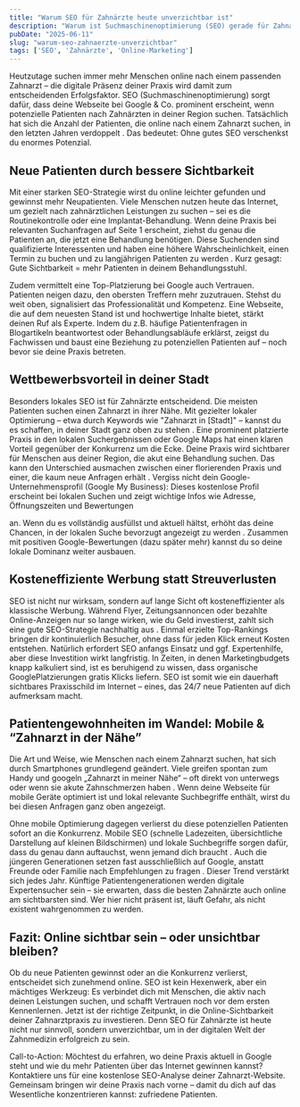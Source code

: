 ```yaml
---
title: "Warum SEO für Zahnärzte heute unverzichtbar ist"
description: "Warum ist Suchmaschinenoptimierung (SEO) gerade für Zahnarztpraxen heute so wichtig? In diesem Beitrag erfährst du, wie SEO deiner Praxis zu mehr Sichtbarkeit, neuen Patienten und langfristigem Erfolg verhilft – und warum eine gute Google-Platzierung inzwischen unverzichtbar ist."
pubDate: "2025-06-11"
slug: "warum-seo-zahnaerzte-unverzichtbar"
tags: ['SEO', 'Zahnärzte', 'Online-Marketing']
---
```


Heutzutage suchen immer mehr Menschen online nach einem passenden Zahnarzt – die digitale
Präsenz deiner Praxis wird damit zum entscheidenden Erfolgsfaktor. SEO
(Suchmaschinenoptimierung) sorgt dafür, dass deine Webseite bei Google & Co. prominent erscheint,
wenn potenzielle Patienten nach Zahnärzten in deiner Region suchen. Tatsächlich hat sich die Anzahl
der Patienten, die online nach einem Zahnarzt suchen, in den letzten Jahren verdoppelt . Das
bedeutet: Ohne gutes SEO verschenkst du enormes Potenzial. 

## Neue Patienten durch bessere Sichtbarkeit

Mit einer starken SEO-Strategie wirst du online leichter gefunden und gewinnst mehr Neupatienten.
Viele Menschen nutzen heute das Internet, um gezielt nach zahnärztlichen Leistungen zu suchen – sei
es die Routinekontrolle oder eine Implantat-Behandlung. Wenn deine Praxis bei relevanten Suchanfragen
auf Seite 1 erscheint, ziehst du genau die Patienten an, die jetzt eine Behandlung benötigen. Diese
Suchenden sind qualifizierte Interessenten und haben eine höhere Wahrscheinlichkeit, einen Termin zu
buchen und zu langjährigen Patienten zu werden . Kurz gesagt: Gute Sichtbarkeit = mehr Patienten
in deinem Behandlungsstuhl.

Zudem vermittelt eine Top-Platzierung bei Google auch Vertrauen. Patienten neigen dazu, den
obersten Treffern mehr zuzutrauen. Stehst du weit oben, signalisiert das Professionalität und
Kompetenz. Eine Webseite, die auf dem neuesten Stand ist und hochwertige Inhalte bietet, stärkt
deinen Ruf als Experte. Indem du z.B. häufige Patientenfragen in Blogartikeln beantwortest oder
Behandlungsabläufe erklärst, zeigst du Fachwissen und baust eine Beziehung zu potenziellen Patienten
auf – noch bevor sie deine Praxis betreten. 

## Wettbewerbsvorteil in deiner Stadt

Besonders lokales SEO ist für Zahnärzte entscheidend. Die meisten Patienten suchen einen Zahnarzt in
ihrer Nähe. Mit gezielter lokaler Optimierung – etwa durch Keywords wie "Zahnarzt in [Stadt]" – kannst
du es schaffen, in deiner Stadt ganz oben zu stehen . Eine prominent platzierte Praxis in den lokalen
Suchergebnissen oder Google Maps hat einen klaren Vorteil gegenüber der Konkurrenz um die Ecke.
Deine Praxis wird sichtbarer für Menschen aus deiner Region, die akut eine Behandlung suchen. Das
kann den Unterschied ausmachen zwischen einer florierenden Praxis und einer, die kaum neue
Anfragen erhält .
Vergiss nicht dein Google-Unternehmensprofil (Google My Business): Dieses kostenlose Profil
erscheint bei lokalen Suchen und zeigt wichtige Infos wie Adresse, Öffnungszeiten und Bewertungen

an. Wenn du es vollständig ausfüllst und aktuell hältst, erhöht das deine Chancen, in der lokalen Suche
bevorzugt angezeigt zu werden . Zusammen mit positiven Google-Bewertungen (dazu später mehr)
kannst du so deine lokale Dominanz weiter ausbauen. 

## Kosteneffiziente Werbung statt Streuverlusten

SEO ist nicht nur wirksam, sondern auf lange Sicht oft kosteneffizienter als klassische Werbung.
Während Flyer, Zeitungsannoncen oder bezahlte Online-Anzeigen nur so lange wirken, wie du Geld
investierst, zahlt sich eine gute SEO-Strategie nachhaltig aus . Einmal erzielte Top-Rankings bringen
dir kontinuierlich Besucher, ohne dass für jeden Klick erneut Kosten entstehen. Natürlich erfordert SEO
anfangs Einsatz und ggf. Expertenhilfe, aber diese Investition wirkt langfristig. In Zeiten, in denen
Marketingbudgets knapp kalkuliert sind, ist es beruhigend zu wissen, dass organische GooglePlatzierungen gratis Klicks liefern. SEO ist somit wie ein dauerhaft sichtbares Praxisschild im Internet – eines, das 24/7 neue Patienten auf dich aufmerksam macht. 

## Patientengewohnheiten im Wandel: Mobile & “Zahnarzt in der Nähe”

Die Art und Weise, wie Menschen nach einem Zahnarzt suchen, hat sich durch Smartphones
grundlegend geändert. Viele greifen spontan zum Handy und googeln „Zahnarzt in meiner Nähe“ – oft
direkt von unterwegs oder wenn sie akute Zahnschmerzen haben . Wenn deine Webseite für mobile
Geräte optimiert ist und lokal relevante Suchbegriffe enthält, wirst du bei diesen Anfragen ganz oben
angezeigt. 

Ohne mobile Optimierung dagegen verlierst du diese potenziellen Patienten sofort an die
Konkurrenz. Mobile SEO (schnelle Ladezeiten, übersichtliche Darstellung auf kleinen Bildschirmen) und
lokale Suchbegriffe sorgen dafür, dass du genau dann auftauchst, wenn jemand dich braucht .
Auch die jüngeren Generationen setzen fast ausschließlich auf Google, anstatt Freunde oder Familie
nach Empfehlungen zu fragen . Dieser Trend verstärkt sich jedes Jahr. Künftige
Patientengenerationen werden digitale Expertensucher sein – sie erwarten, dass die besten Zahnärzte
auch online am sichtbarsten sind. Wer hier nicht präsent ist, läuft Gefahr, als nicht existent
wahrgenommen zu werden. 

## Fazit: Online sichtbar sein – oder unsichtbar bleiben?

Ob du neue Patienten gewinnst oder an die Konkurrenz verlierst, entscheidet sich zunehmend online.
SEO ist kein Hexenwerk, aber ein mächtiges Werkzeug: Es verbindet dich mit Menschen, die aktiv nach
deinen Leistungen suchen, und schafft Vertrauen noch vor dem ersten Kennenlernen. Jetzt ist der
richtige Zeitpunkt, in die Online-Sichtbarkeit deiner Zahnarztpraxis zu investieren. Denn SEO für
Zahnärzte ist heute nicht nur sinnvoll, sondern unverzichtbar, um in der digitalen Welt der
Zahnmedizin erfolgreich zu sein.

Call-to-Action: Möchtest du erfahren, wo deine Praxis aktuell in Google steht und wie du mehr
Patienten über das Internet gewinnen kannst? Kontaktiere uns für eine kostenlose SEO-Analyse deiner
Zahnarzt-Website. Gemeinsam bringen wir deine Praxis nach vorne – damit du dich auf das Wesentliche
konzentrieren kannst: zufriedene Patienten. 
